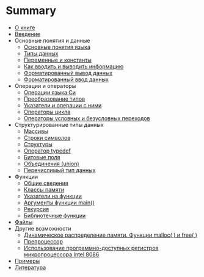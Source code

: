 # Summary

* [О книге](README.md)
* [Введение](Intro.md)
* Основные понятия и данные
    * [Основные понятия языка](Basics.md)
    * [Типы данных](DataTypes.md)
    * [Переменные и константы](VariablesAndConstants.md)
    * [Как вводить и выводить информацию](InputOutput.md)
    * [Форматированный вывод данных](FormatedOutput.md)
    * [Форматированный ввод данных](FormatedInput.md)
* Операции и операторы
    * [Операции языка Си](.md)
    * [Преобразование типов](.md)
    * [Указатели и операции с ними](.md)
    * [Операторы цикла](.md)
    * [Операторы условных и безусловных переходов](.md)
* Структурированные типы данных
    * [Массивы](.md)
    * [Строки символов](.md)
    * [Структуры](.md)
    * [Оператор typedef](.md)
    * [Битовые поля](.md)
    * [Объединения (union)](.md)
    * [Перечислимый тип данных](.md)
* Функции
    * [Общие сведения](.md)
    * [Классы памяти](.md)
    * [Указатели на функции](.md)
    * [Аргументы функции main()](.md)
    * [Рекурсия](.md)
    * [Библиотечные функции](.md)
* [Файлы](Files.md)
* Другие возможности
    * [Динамическое распределение памяти. Функции malloc( ) и free( )](.md)
    * [Препроцессор](.md)
    * [Использование программно-доступных регистров микропроцессора Intel&nbsp;8086](.md)
* [Примеры](Examples.md)
* [Литература](Bibliography.md)
